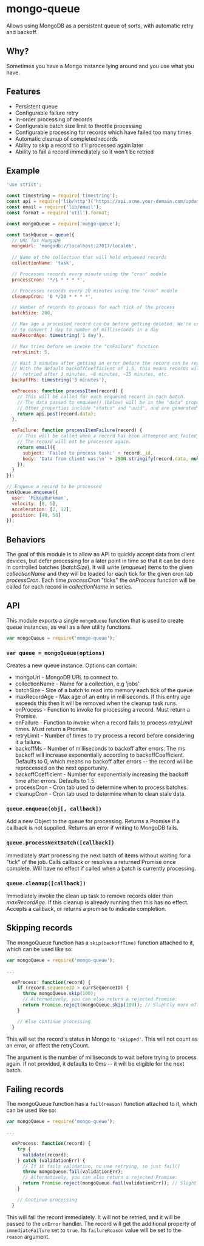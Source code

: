 # mongo-queue

Allows using MongoDB as a persistent queue of sorts, with automatic retry and backoff.

## Why?
Sometimes you have a Mongo instance lying around and you use what you have.

## Features
* Persistent queue
* Configurable failure retry
* In-order processing of records
* Configurable batch size limit to throttle processing
* Configurable processing for records which have failed too many times
* Automatic cleanup of completed records
* Ability to skip a record so it'll processed again later
* Ability to fail a record immediately so it won't be retried

## Example

```js
'use strict';

const timestring = require('timestring');
const api = require('lib/http')('https://api.acme.your-domain.com/updates');
const email = require('lib/email');
const format = require('util').format;

const mongoQueue = require('mongo-queue');

const taskQueue = queue({
  // URL for MongoDB
  mongoUrl: 'mongodb://localhost:27017/localdb',
  
  // Name of the collection that will hold enqueued records
  collectionName: 'task',

  // Processes records every minute using the "cron" module
  processCron: '*/1 * * * *',

  // Processes records every 20 minutes using the "cron" module
  cleanupCron: '0 */20 * * * *',

  // Number of records to process for each tick of the process
  batchSize: 200,

  // Max age a processed record can be before getting deleted. We're using timestring 
  // to convert 1 day to number of milliseconds in a day
  maxRecordAge: timestring('1 day'),

  // Max tries before we invoke the "onFailure" function
  retryLimit: 5,

  // Wait 3 minutes after getting an error before the record can be reprocessed.
  // With the default backoffCoefficient of 1.5, this means records will be
  //  retried after 3 minutes, ~8 minutes, ~15 minutes, etc.
  backoffMs: timestring('3 minutes'),

  onProcess: function processItem(record) {
    // This will be called for each enqueued record in each batch.
    // The data passed to enqueue() (below) will be in the "data" property. 
    // Other properties include "status" and "uuid", and are generated by mongo-queue.
    return api.post(record.data);
  },

  onFailure: function processItemFailure(record) {
    // This will be called when a record has been attempted and failed too many times.
    // The record will not be processed again.
    return email({
      subject: 'Failed to process task:' + record._id,
      body: 'Data from client was:\n' + JSON.stringify(record.data, null, 2)
    });
  }
});

// Enqueue a record to be processed
taskQueue.enqueue({
  user: 'MikeyBurkman',
  velocity: [8, 5],
  acceleration: [2, 12],
  position: [40, 50]
});
```

## Behaviors
The goal of this module is to allow an API to quickly accept data from client
devices, but defer processing for a later point in time so that it can be done
in controlled batches (_batchSize_). It will write (_enqueue_) items to the
given _collectionName_ and they will be loaded for each tick for the given cron
tab _processCron_. Each time _processCron_ "ticks" the _onProcess_ function will
be called for each record in _collectionName_ in series.

## API
This module exports a single `mongoQueue` function that is used to create queue instances,
as well as a few utility functions.

```js
var mongoQueue = require('mongo-queue');`
```

### `var queue = mongoQueue(options)`
Creates a new queue instance. Options can contain:

* mongoUrl - MongoDB URL to connect to.
* collectionName - Name for a collection, e.g 'jobs'
* batchSize - Size of a batch to read into memory each tick of the queue
* maxRecordAge - Max age of an entry in milliseconds. If this entry age exceeds this then it will be removed when the cleanup task runs.
* onProcess - Function to invoke for processing a record. Must return a Promise.
* onFailure - Function to invoke when a record fails to process _retryLimit_ times. Must return a Promise.
* retryLimit - Number of times to try process a record before considering it a failure.
* backoffMs - Number of milliseconds to backoff after errors. The ms backoff will increase exponentially according to backoffCoefficient.
Defaults to 0, which means no backoff after errors -- the record will be reprocessed on the next opportunity.
* backoffCoefficient - Number for exponentially increasing the backoff time after errors. Defaults to 1.5.
* processCron - Cron tab used to determine when to process batches.
* cleanupCron - Cron tab used to determine when to clean stale data.

### `queue.enqueue(obj[, callback])`
Add a new Object to the queue for processing. Returns a Promise if a callback
is not supplied. Returns an error if writing to MongoDB fails.

### `queue.processNextBatch([callback])`
Immediately start processing the next batch of items without waiting for a
"tick" of the job. Calls callback or resolves a returned Promise once complete.
Will have no effect if called when a batch is currently processing.

### `queue.cleanup([callback])`
Immediately invoke the clean up task to remove records older than
_maxRecordAge_. If this cleanup is already running then this has no effect.
Accepts a callback, or returns a promise to indicate completion.

## Skipping records
The mongoQueue function has a `skip(backoffTime)` function attached to it, which can be used like so:
```js
var mongoQueue = require('mongo-queue');

...

  onProcess: function(record) {
    if (record.sequenceID > currSequenceID) {
      throw mongoQueue.skip(100);
      // Alternatively, you can also return a rejected Promise:
      return Promise.reject(mongoQueue.skip(100)); // Slightly more efficient than throwing
    }

    // Else continue processing
  }
```
This will set the record's status in Mongo to `'skipped'`. This will not count as an error, or affect the retryCount.

The argument is the number of milliseconds to wait before trying to process again. 
If not provided, it defaults to 0ms -- it will be eligible for the next batch. 

## Failing records
The mongoQueue function has a `fail(reason)` function attached to it, which can be used like so:
```js
var mongoQueue = require('mongo-queue');

...

  onProcess: function(record) {
    try {
      validate(record);
    } catch (validationErr) {
      // If it fails validation, no use retrying, so just fail()
      throw mongoQueue.fail(validationErr);
      // Alternatively, you can also return a rejected Promise:
      return Promise.reject(mongoQueue.fail(validationErr)); // Slightly more efficient than throwing
    }

    // Continue processing
  }
```
This will fail the record immediately. It will not be retried, and it will be passed to
the `onError` handler. The record will get the additional property of `immediateFailure` set to `true`.
Its `failureReason` value will be set to the `reason` argument.

